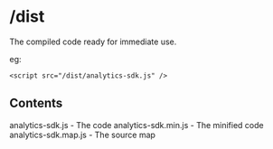 # /dist

The compiled code ready for immediate use.

eg:

```
<script src="/dist/analytics-sdk.js" />
```
## Contents

analytics-sdk.js - The code
analytics-sdk.min.js - The minified code
analytics-sdk.map.js - The source map